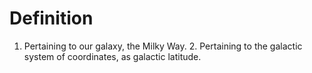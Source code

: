 # Definition

1.  Pertaining to our galaxy, the Milky Way. 2. Pertaining to the
    galactic system of coordinates, as galactic latitude.
